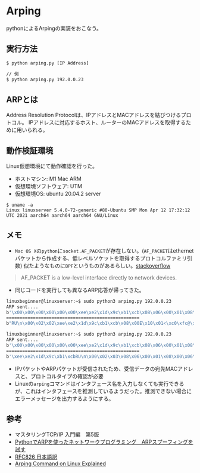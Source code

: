 # Arping

pythonによるArpingの実装をおこなう。

## 実行方法
```bash
$ python arping.py [IP Address]

// 例
$ python arping.py 192.0.0.23
```

## ARPとは
Address Resolution Protocolは、IPアドレスとMACアドレスを結びつけるプロトコル。
IPアドレスに対応するホスト、ルーターのMACアドレスを取得するために用いられる。

## 動作検証環境
Linux仮想環境にて動作確認を行った。

- ホストマシン: M1 Mac ARM
- 仮想環境ソフトウェア: UTM
- 仮想環境OS: ubuntu 20.04.2 server
```
$ uname -a
Linux linuxserver 5.4.0-72-generic #80-Ubuntu SMP Mon Apr 12 17:32:12 UTC 2021 aarch64 aarch64 aarch64 GNU/Linux
```

## メモ

- `Mac OS X`の`python`に`socket.AF_PACKET`が存在しない。(`AF_PACKET`はethernetパケットから作成する、低レベルソケットを取得するプロトコルファミリ引数)
似たようなものに`BPF`というものがあるらしい。[stackoverflow](https://stackoverflow.com/questions/7284853/af-packet-equivalent-under-mac-os-x-darwin)
> AF_PACKET is a low-level interface directly to network devices.  

- 同じコードを実行しても異なるARP応答が帰ってきた。
```bash
linuxbeginner@linuxserver:~$ sudo python3 arping.py 192.0.0.23
ARP sent....
b'\x00\x00\x00\x00\x00\x00\xee\xe2\x1d\x9c\xb1\xcb\x08\x06\x00\x01\x08\x00\x06\x04\x00\x01\xee\xe2\x1d\x9c\xb1\xcb\x7f\x00\x01\x01\x00\x00\x00\x00\x00\x00\n\x00\x02\x03'
==================================================
b"RU\n\x00\x02\x02\xee\xe2\x1d\x9c\xb1\xcb\x08\x00E\x10\x01<\xc0\xfc@\x00@\x06`\x9f\n\x00\x02\x0f\n\x00\x02\x02\x00..........."
```

```bash
linuxbeginner@linuxserver:~$ sudo python3 arping.py 192.0.0.23
ARP sent....
b'\x00\x00\x00\x00\x00\x00\xee\xe2\x1d\x9c\xb1\xcb\x08\x06\x00\x01\x08\x00\x06\x04\x00\x01\xee\xe2\x1d\x9c\xb1\xcb\x7f\x00\x01\x01\x00\x00\x00\x00\x00\x00\n\x00\x02\x03'
==================================================
b'\xee\xe2\x1d\x9c\xb1\xcbRU\n\x00\x02\x03\x08\x06\x00\x01\x08\x00\x06\x04\x00\x02RU\n\x00\x02\x03\n\x00\x02\x03\xee\xe2\x1d\x9c\xb1\xcb\x7f..........'
```

- IPパケットやARPパケットが受信されたため、受信データの宛先MACアドレスと、プロトコルタイプの確認が必要
- Linuxの`arping`コマンドはインタフェース名を入力しなくても実行できるが、これはインタフェースを推測しているようだった。推測できない場合にエラーメッセージを出力するようにする。

## 参考

- マスタリングTCP/IP 入門編　第5版
- [PythonでARPを使ったネットワークプログラミング　ARPスプーフィングを試す](https://euniclus.com/article/python-arp-spoofing/)
- [RFC826 日本語訳](http://srgia.com/docs/rfc826j.html)
- [Arping Command on Linux Explained](https://devconnected.com/arping-command-on-linux-explained/)
